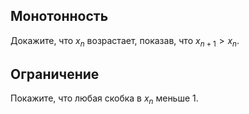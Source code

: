 ## Монотонность

Докажите, что $x_n$ возрастает, показав, что $x_{n+1} > x_n$.

## Ограничение

Покажите, что любая скобка в $x_n$ меньше $1$.